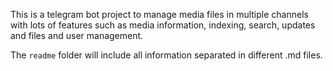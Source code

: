 This is a telegram bot project to manage media files in multiple channels with lots of features such as media information, indexing, search, updates and files and user management.

The `readme` folder will include all information separated in different .md files.
